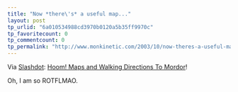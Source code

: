 ```yaml
---
title: "Now *there\'s* a useful map..."
layout: post
tp_urlid: "6a010534988cd3970b0120a5b35ff9970c"
tp_favoritecount: 0
tp_commentcount: 0
tp_permalink: "http://www.monkinetic.com/2003/10/now-theres-a-useful-map.html"
---
```

Via <a href="http://www.slashdot.org">Slashdot</a>: <a href="http://www.ooblick.com/text/tomordor/">Hoom! Maps and Walking Directions To Mordor</a>!  

Oh, I am so ROTFLMAO.
